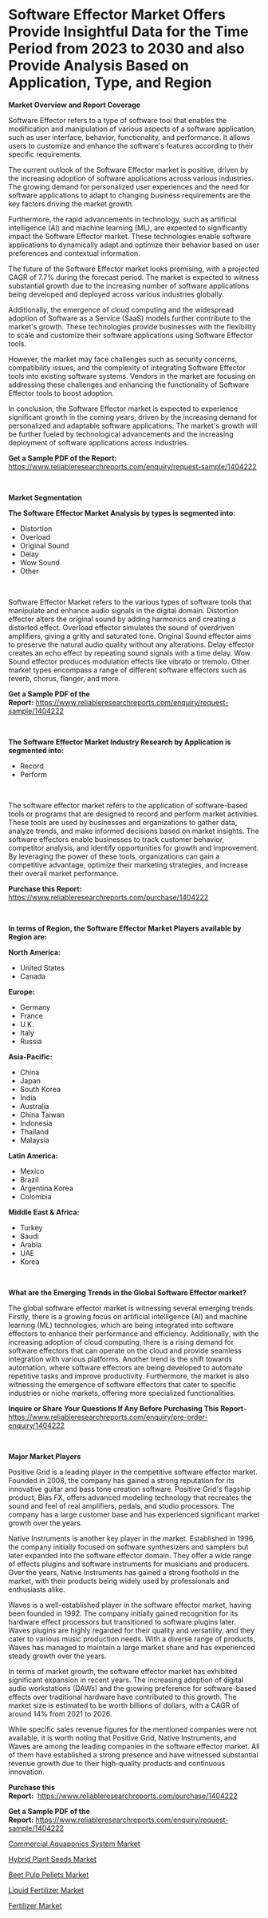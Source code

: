 <p><h1>Software Effector Market Offers Provide Insightful Data for the Time Period from 2023 to 2030 and also Provide Analysis Based on Application, Type, and Region</h1></p><p><strong>Market Overview and Report Coverage</strong></p>
<p><p>Software Effector refers to a type of software tool that enables the modification and manipulation of various aspects of a software application, such as user interface, behavior, functionality, and performance. It allows users to customize and enhance the software's features according to their specific requirements.</p><p>The current outlook of the Software Effector market is positive, driven by the increasing adoption of software applications across various industries. The growing demand for personalized user experiences and the need for software applications to adapt to changing business requirements are the key factors driving the market growth.</p><p>Furthermore, the rapid advancements in technology, such as artificial intelligence (AI) and machine learning (ML), are expected to significantly impact the Software Effector market. These technologies enable software applications to dynamically adapt and optimize their behavior based on user preferences and contextual information.</p><p>The future of the Software Effector market looks promising, with a projected CAGR of 7.7% during the forecast period. The market is expected to witness substantial growth due to the increasing number of software applications being developed and deployed across various industries globally.</p><p>Additionally, the emergence of cloud computing and the widespread adoption of Software as a Service (SaaS) models further contribute to the market's growth. These technologies provide businesses with the flexibility to scale and customize their software applications using Software Effector tools.</p><p>However, the market may face challenges such as security concerns, compatibility issues, and the complexity of integrating Software Effector tools into existing software systems. Vendors in the market are focusing on addressing these challenges and enhancing the functionality of Software Effector tools to boost adoption.</p><p>In conclusion, the Software Effector market is expected to experience significant growth in the coming years, driven by the increasing demand for personalized and adaptable software applications. The market's growth will be further fueled by technological advancements and the increasing deployment of software applications across industries.</p></p>
<p><strong>Get a Sample PDF of the Report:</strong> <a href="https://www.reliableresearchreports.com/enquiry/request-sample/1404222">https://www.reliableresearchreports.com/enquiry/request-sample/1404222</a></p>
<p>&nbsp;</p>
<p><strong>Market Segmentation</strong></p>
<p><strong>The Software Effector Market Analysis by types is segmented into:</strong></p>
<p><ul><li>Distortion</li><li>Overload</li><li>Original Sound</li><li>Delay</li><li>Wow Sound</li><li>Other</li></ul></p>
<p>&nbsp;</p>
<p><p>Software Effector Market refers to the various types of software tools that manipulate and enhance audio signals in the digital domain. Distortion effector alters the original sound by adding harmonics and creating a distorted effect. Overload effector simulates the sound of overdriven amplifiers, giving a gritty and saturated tone. Original Sound effector aims to preserve the natural audio quality without any alterations. Delay effector creates an echo effect by repeating sound signals with a time delay. Wow Sound effector produces modulation effects like vibrato or tremolo. Other market types encompass a range of different software effectors such as reverb, chorus, flanger, and more.</p></p>
<p><strong>Get a Sample PDF of the Report:</strong>&nbsp;<a href="https://www.reliableresearchreports.com/enquiry/request-sample/1404222">https://www.reliableresearchreports.com/enquiry/request-sample/1404222</a></p>
<p>&nbsp;</p>
<p><strong>The Software Effector Market Industry Research by Application is segmented into:</strong></p>
<p><ul><li>Record</li><li>Perform</li></ul></p>
<p>&nbsp;</p>
<p><p>The software effector market refers to the application of software-based tools or programs that are designed to record and perform market activities. These tools are used by businesses and organizations to gather data, analyze trends, and make informed decisions based on market insights. The software effectors enable businesses to track customer behavior, competitor analysis, and identify opportunities for growth and improvement. By leveraging the power of these tools, organizations can gain a competitive advantage, optimize their marketing strategies, and increase their overall market performance.</p></p>
<p><strong>Purchase this Report:</strong>&nbsp; <a href="https://www.reliableresearchreports.com/purchase/1404222">https://www.reliableresearchreports.com/purchase/1404222</a></p>
<p>&nbsp;</p>
<p><strong>In terms of Region, the Software Effector Market Players available by Region are:</strong></p>
<p>
    <p> <strong> North America: </strong>
        <ul>
            <li>United States</li>
            <li>Canada</li>
        </ul>
        </p> 
    <p> <strong> Europe: </strong>
        <ul>
            <li>Germany</li>
            <li>France</li>
            <li>U.K.</li>
            <li>Italy</li>
            <li>Russia</li>
        </ul>
        </p> 
    <p> <strong> Asia-Pacific: </strong>
        <ul>
            <li>China</li>
            <li>Japan</li>
            <li>South Korea</li>
            <li>India</li>
            <li>Australia</li>
            <li>China Taiwan</li>
            <li>Indonesia</li>
            <li>Thailand</li>
            <li>Malaysia</li>
        </ul>
        </p> 
    <p> <strong> Latin America: </strong>
        <ul>
            <li>Mexico</li>
            <li>Brazil</li>
            <li>Argentina Korea</li>
            <li>Colombia</li>
        </ul>
        </p> 
    <p> <strong> Middle East & Africa: </strong>
        <ul>
            <li>Turkey</li>
            <li>Saudi</li>
            <li>Arabia</li>
            <li>UAE</li>
            <li>Korea</li>
        </ul>
    </p>
    </p>
<p>&nbsp;</p>
<p><strong>What are the Emerging Trends in the Global Software Effector market?</strong></p>
<p><p>The global software effector market is witnessing several emerging trends. Firstly, there is a growing focus on artificial intelligence (AI) and machine learning (ML) technologies, which are being integrated into software effectors to enhance their performance and efficiency. Additionally, with the increasing adoption of cloud computing, there is a rising demand for software effectors that can operate on the cloud and provide seamless integration with various platforms. Another trend is the shift towards automation, where software effectors are being developed to automate repetitive tasks and improve productivity. Furthermore, the market is also witnessing the emergence of software effectors that cater to specific industries or niche markets, offering more specialized functionalities.</p></p>
<p><strong>Inquire or Share Your Questions If Any Before Purchasing This Report</strong>- <a href="https://www.reliableresearchreports.com/enquiry/pre-order-enquiry/1404222">https://www.reliableresearchreports.com/enquiry/pre-order-enquiry/1404222</a></p>
<p>&nbsp;</p>
<p><strong>Major Market Players</strong></p>
<p><p>Positive Grid is a leading player in the competitive software effector market. Founded in 2008, the company has gained a strong reputation for its innovative guitar and bass tone creation software. Positive Grid's flagship product, Bias FX, offers advanced modeling technology that recreates the sound and feel of real amplifiers, pedals, and studio processors. The company has a large customer base and has experienced significant market growth over the years.</p><p>Native Instruments is another key player in the market. Established in 1996, the company initially focused on software synthesizers and samplers but later expanded into the software effector domain. They offer a wide range of effects plugins and software instruments for musicians and producers. Over the years, Native Instruments has gained a strong foothold in the market, with their products being widely used by professionals and enthusiasts alike.</p><p>Waves is a well-established player in the software effector market, having been founded in 1992. The company initially gained recognition for its hardware effect processors but transitioned to software plugins later. Waves plugins are highly regarded for their quality and versatility, and they cater to various music production needs. With a diverse range of products, Waves has managed to maintain a large market share and has experienced steady growth over the years.</p><p>In terms of market growth, the software effector market has exhibited significant expansion in recent years. The increasing adoption of digital audio workstations (DAWs) and the growing preference for software-based effects over traditional hardware have contributed to this growth. The market size is estimated to be worth billions of dollars, with a CAGR of around 14% from 2021 to 2026.</p><p>While specific sales revenue figures for the mentioned companies were not available, it is worth noting that Positive Grid, Native Instruments, and Waves are among the leading companies in the software effector market. All of them have established a strong presence and have witnessed substantial revenue growth due to their high-quality products and continuous innovation.</p></p>
<p><strong>Purchase this Report:</strong>&nbsp;&nbsp;<a href="https://www.reliableresearchreports.com/purchase/1404222">https://www.reliableresearchreports.com/purchase/1404222</a></p>
<p></p>
<p><strong>Get a Sample PDF of the Report:</strong>&nbsp;<a href="https://www.reliableresearchreports.com/enquiry/request-sample/1404222">https://www.reliableresearchreports.com/enquiry/request-sample/1404222</a></p>
<p><p><a href="https://medium.com/@mikemonahan1944/commercial-aquaponics-system-market-trends-and-market-analysis-forecasted-for-period-2023-2030-08961387f543">Commercial Aquaponics System Market</a></p><p><a href="https://medium.com/@winonaboehm2023/hybrid-plant-seeds-market-exploring-market-share-market-trends-and-future-growth-271a945d3a2f">Hybrid Plant Seeds Market</a></p><p><a href="https://medium.com/@nolalockman2023/beet-pulp-pellets-market-competitive-analysis-market-trends-and-forecast-to-2030-afe36f073359">Beet Pulp Pellets Market</a></p><p><a href="https://medium.com/@anibalstamm1912/liquid-fertilizer-market-exploring-market-share-market-trends-and-future-growth-c3692a20df66">Liquid Fertilizer Market</a></p><p><a href="https://medium.com/@elianehilll2023/fertilizer-market-outlook-industry-overview-and-forecast-2023-to-2030-587db0ec5353">Fertilizer Market</a></p></p>